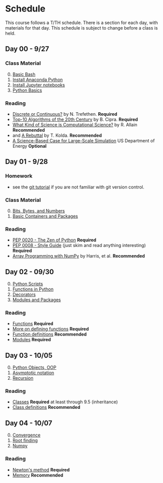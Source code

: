 # Schedule

This course follows a T/TH schedule.  There is a section for each day, with materials for that day.  This schedule is subject to change before a class is held.

## Day 00 - 9/27
### Class Material


0. [Basic Bash](https://caam37830.github.io/book/09_computing/basic_bash.html) 
1. [Install Anaconda Python](https://github.com/caam37830-2021/materials/blob/master/lectures/00/conda.md) 
2. [Install Jupyter notebooks](https://github.com/caam37830-2021/materials/blob/master/lectures/00/jupyter.ipynb) 
3. [Python Basics](https://caam37830.github.io/book/00_python/basics.html) 

### Reading

* [Discrete or Continuous?](https://archive.siam.org/pdf/news/1975.pdf) by N. Trefethen. **Required**
* [Top-10 Algorithms of the 20th Century](https://archive.siam.org/pdf/news/637.pdf) by B. Cipra. **Required**
* [What Kind of Science is Computational Science?](https://www.wired.com/2014/01/what-kind-of-science-is-computational-science/) by R. Allain **Recommended**
* and [A Rebuttal](https://sinews.siam.org/Details-Page/what-kind-of-science-is-computational-science-a-rebuttal) by T. Kolda. **Recommended**
* [A Science-Based Case for Large-Scale Simulation](https://www.pnnl.gov/scales/docs/volume1_300dpi.pdf) US Department of Energy **Optional**

## Day 01 - 9/28

### Homework
* see the [git tutorial](https://github.com/caam37830-2021/git-tutorial) if you are not familiar with git version control. 


### Class Material
0. [Bits, Bytes, and Numbers](https://caam37830.github.io/book/00_python/bitsbytes.html) 
1. [Basic Containers and Packages](https://caam37830.github.io/book/00_python/basic_packages.html) 


### Reading
* [PEP 0020 - The Zen of Python](https://www.python.org/dev/peps/pep-0020/) **Required**
* [PEP 0008 - Style Guide](https://www.python.org/dev/peps/pep-0008) (just skim and read anything interesting) **Required**
* [Array Programming with NumPy](https://www.nature.com/articles/s41586-020-2649-2) by Harris, et al. **Recommended**


## Day 02 - 09/30
0. [Python Scripts](https://github.com/caam37830-2021/materials/blob/master/lectures/01/script.py) 
1. [Functions in Python](https://caam37830.github.io/book/00_python/functions.html) 
2. [Decorators](https://caam37830.github.io/book/00_python/decorators.html)
3. [Modules and Packages](https://caam37830.github.io/book/00_python/modules.html) 



### Reading
* [Functions](https://docs.python.org/3/tutorial/controlflow.html#defining-functions) **Required**
* [More on defining functions](https://docs.python.org/3/tutorial/controlflow.html#more-on-defining-functions) **Required**
* [Function definitions](https://docs.python.org/3/reference/compound_stmts.html#function-definitions) **Recommended**
* [Modules](https://docs.python.org/3/tutorial/modules.html) **Required**



## Day 03 - 10/05
0. [Python Objects, OOP](https://caam37830.github.io/book/00_python/classes.html) 
1. [Asymptotic notation](https://caam37830.github.io/book/01_analysis/asymptotic_notation.html) 
2. [Recursion](https://caam37830.github.io/book/01_analysis/recursion.html) 


### Reading
* [Classes](https://docs.python.org/3/tutorial/classes.html) **Required** at least through 9.5 (inheritance)
* [Class definitions](https://docs.python.org/3/reference/compound_stmts.html#class-definitions) **Recommended**


## Day 04 - 10/07
0. [Convergence](https://caam37830.github.io/book/01_analysis/convergence.html) 
1. [Root finding](https://caam37830.github.io/book/04_functions/roots.html) 
2. [Numpy](https://caam37830.github.io/book/09_computing/performance/numpy_ufuncs.html#) 


### Reading
* [Newton's method](https://mathworld.wolfram.com/NewtonsMethod.html) **Required** 
* [Memory](https://caam37830.github.io/book/02_linear_algebra/memory.html) **Recommended**



